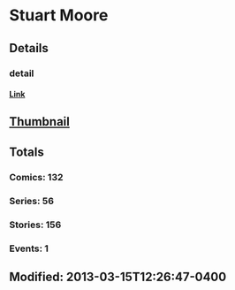 # Stuart  Moore 
## Details
### detail
#### [Link](http://marvel.com/comics/creators/643/stuart_moore?utm_campaign=apiRef&utm_source=225578a89fc76f3d20fbffda5d17a88d)
## [Thumbnail](http://i.annihil.us/u/prod/marvel/i/mg/b/00/4bc47b0eaa200.jpg)
## Totals
### Comics: 132
### Series: 56
### Stories: 156
### Events: 1
## Modified: 2013-03-15T12:26:47-0400